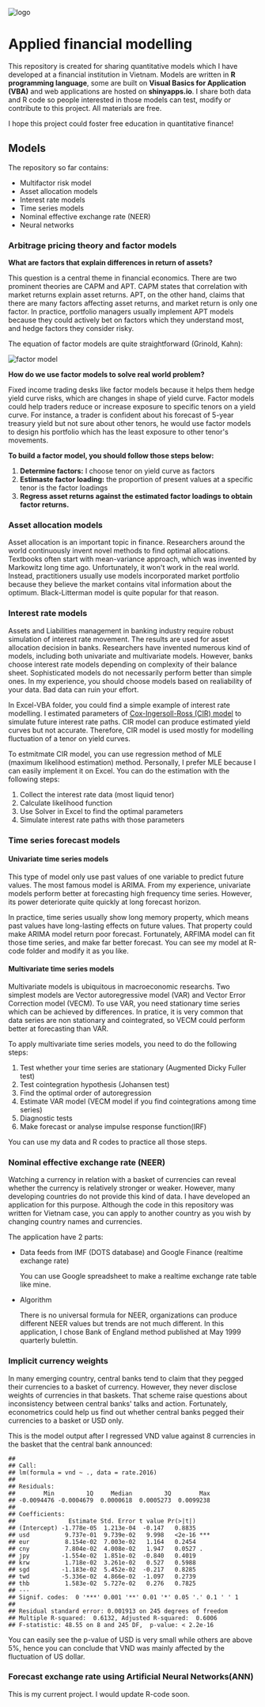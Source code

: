 ![logo](Image/rocket.png)

# Applied financial modelling

This repository is created for sharing quantitative models which I have developed at a financial institution in Vietnam. Models are written in **R programming language**, some are built on **Visual Basics for Application (VBA)** and web applications are hosted on **shinyapps.io**. I share both data and R code so people interested in those models can test, modify or contribute to this project. All materials are free.

I hope this project could foster free education in quantitative finance!

## Models
The repository so far contains:
- Multifactor risk model
- Asset allocation models
- Interest rate models
- Time series models
- Nominal effective exchange rate (NEER)
- Neural networks

### Arbitrage pricing theory and factor models

**What are factors that explain differences in return of assets?**

This question is a central theme in financial economics. There are two prominent theories are CAPM and APT. CAPM states that correlation with market returns explain asset returns. APT, on the other hand, claims that there are many factors affecting asset returns, and market return is only one factor. In practice, portfolio managers usually implement APT models because they could actively bet on factors which they understand most, and hedge factors they consider risky.

The equation of factor models are quite straightforward (Grinold, Kahn):

![factor model](Image/factor_model.png)

**How do we use factor models to solve real world problem?**

Fixed income trading desks like factor models because it helps them hedge yield curve risks, which are changes in shape of yield curve. Factor models could help traders reduce or increase exposure to specific tenors on a yield curve. For instance, a trader is confident about his forecast of 5-year treasury yield but not sure about other tenors, he would use factor models to design his portfolio which has the least exposure to other tenor's movements.

**To build a factor model, you should follow those steps below:**

1. __Determine factors:__ I choose tenor on yield curve as factors 
2. __Estimaste factor loading:__ the proportion of present values at a specific tenor is the factor loadings
3. __Regress asset returns against the estimated factor loadings to obtain factor returns.__

### Asset allocation models

Asset allocation is an important topic in finance. Researchers around the world continuously invent novel methods to find optimal allocations. Textbooks often start with mean-variance approach, which was invented by Markowitz long time ago. Unfortunately, it won't work in the real world. Instead, practitioners usually use models incorporated market portfolio because they believe the market contains vital information about the optimum. Black-Litterman model is quite popular for that reason.

### Interest rate models

Assets and Liabilities management in banking industry require robust simulation of interest rate movement. The results are used for asset allocation decision in banks. Researchers have invented numerous kind of models, including both univariate and multivariate models. However, banks choose interest rate models depending on complexity of their balance sheet. Sophisticated models do not necessarily perform better than simple ones. In my experience, you should choose models based on realiability of your data. Bad data can ruin your effort.

In Excel-VBA folder, you could find a simple example of interest rate modelling. I estimated parameters of [Cox-Ingersoll-Ross (CIR) model](https://en.wikipedia.org/wiki/Cox%E2%80%93Ingersoll%E2%80%93Ross_model) to simulate future interest rate paths. CIR model can produce estimated yield curves but not accurate. Therefore, CIR model is used mostly for modelling fluctuation of a tenor on yield curves.

To estmitmate CIR model, you can use regression method of MLE (maximum likelihood estimation) method. Personally, I prefer MLE because I can easily implement it on Excel. You can do the estimation with the following steps:

1. Collect the interest rate data (most liquid tenor)
2. Calculate likelihood function
3. Use Solver in Excel to find the optimal parameters
4. Simulate interest rate paths with those parameters

### Time series forecast models

#### Univariate time series models

This type of model only use past values of one variable to predict future values. The most famous model is ARIMA. From my experience, univariate models perform better at forecasting high frequency time series. However, its power deteriorate quite quickly at long forecast horizon.

In practice, time series usually show long memory property, which means past values have long-lasting effects on future values. That property could make ARIMA model return poor forecast. Fortunately, ARFIMA model can fit those time series, and make far better forecast. You can see my model at R-code folder and modify it as you like.


#### Multivariate time series models

Multivariate models is ubiquitous in macroeconomic researchs. Two simplest models are Vector autoregressive model (VAR) and Vector Error Correction model (VECM). To use VAR, you need stationary time series which can be achieved by differences. In pratice, it is very common that data series are non stationary and cointegrated, so VECM could perform better at forecasting than VAR.

To apply multivariate time series models, you need to do the following steps:

1. Test whether your time series are stationary (Augmented Dicky Fuller test)
2. Test cointegration hypothesis (Johansen test)
3. Find the optimal order of autoregression
4. Estimate VAR model (VECM model if you find cointegrations among time series)
5. Diagnostic tests
6. Make forecast or analyse impulse response function(IRF)

You can use my data and R codes to practice all those steps.

### Nominal effective exchange rate (NEER)

Watching a currency in relation with a basket of currencies can reveal whether the currency is relatively stronger or weaker. However, many developing countries do not provide this kind of data. I have developed an application for this purpose. Although the code in this repository was written for Vietnam case, you can apply to another country as you wish by changing country names and currencies.

The application have 2 parts:
* Data feeds from IMF (DOTS database) and Google Finance (realtime exchange rate)

	You can use Google spreadsheet to make a realtime exchange rate table like mine.

* Algorithm

	There is no universal formula for NEER, organizations can produce different NEER values but trends are not much different. In this application, I chose Bank of England method published at May 1999 quarterly bulettin.

### Implicit currency weights

In many emerging country, central banks tend to claim that they pegged their currencies to a basket of currency. However, they never disclose weights of currencies in that baskets. That scheme raise questions about inconsistency between central banks' talks and action. Fortunately, econometrics could help us find out whether central banks pegged their currencies to a basket or USD only.

This is the model output after I regressed VND value against 8 currencies in the basket that the central bank announced:

    ## 
    ## Call:
    ## lm(formula = vnd ~ ., data = rate.2016)
    ## 
    ## Residuals:
    ##        Min         1Q     Median         3Q        Max 
    ## -0.0094476 -0.0004679  0.0000618  0.0005273  0.0099238 
    ## 
    ## Coefficients:
    ##               Estimate Std. Error t value Pr(>|t|)    
    ## (Intercept) -1.778e-05  1.213e-04  -0.147   0.8835    
    ## usd          9.737e-01  9.739e-02   9.998   <2e-16 ***
    ## eur          8.154e-02  7.003e-02   1.164   0.2454    
    ## cny          7.804e-02  4.008e-02   1.947   0.0527 .  
    ## jpy         -1.554e-02  1.851e-02  -0.840   0.4019    
    ## krw          1.718e-02  3.261e-02   0.527   0.5988    
    ## sgd         -1.183e-02  5.452e-02  -0.217   0.8285    
    ## twd         -5.336e-02  4.866e-02  -1.097   0.2739    
    ## thb          1.583e-02  5.727e-02   0.276   0.7825    
    ## ---
    ## Signif. codes:  0 '***' 0.001 '**' 0.01 '*' 0.05 '.' 0.1 ' ' 1
    ## 
    ## Residual standard error: 0.001913 on 245 degrees of freedom
    ## Multiple R-squared:  0.6132, Adjusted R-squared:  0.6006 
    ## F-statistic: 48.55 on 8 and 245 DF,  p-value: < 2.2e-16

You can easily see the p-value of USD is very small while others are above 5%, hence you can conclude that VND was mainly affected by the fluctuation of US dollar.

### Forecast exchange rate using Artificial Neural Networks(ANN)

This is my current project. I would update R-code soon.


